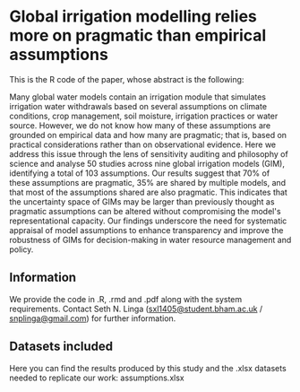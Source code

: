 # Global irrigation modelling relies more on pragmatic than empirical assumptions

<!-- badges: start -->
<!-- badges: end -->

This is the R code of the paper, whose abstract is the following:

Many global water models contain an irrigation module that simulates irrigation water withdrawals based on several assumptions on climate conditions, crop management, soil moisture, irrigation practices or water source. However, we do not know how many of these assumptions are grounded on empirical data and how many are pragmatic; that is, based on practical considerations rather than on observational evidence. Here we address this issue through the lens of sensitivity auditing and philosophy of science and analyse 50 studies across nine global irrigation models (GIM), identifying a total of 103 assumptions. Our results suggest that 70% of these assumptions are pragmatic, 35% are shared by multiple models, and that most of the assumptions shared are also pragmatic. This indicates that the uncertainty space of GIMs may be larger than previously thought as pragmatic assumptions can be altered without compromising the model's representational capacity. Our findings underscore the need for systematic appraisal of model assumptions to enhance transparency and improve the robustness of GIMs for decision-making in water resource management and policy.

## Information
We provide the code in .R, .rmd and .pdf along with the system requirements. Contact Seth N. Linga (sxl1405@student.bham.ac.uk / snplinga@gmail.com) for further information.

## Datasets included
Here you can find the results produced by this study and the .xlsx datasets needed to replicate our work: assumptions.xlsx
